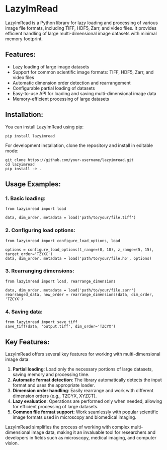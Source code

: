 # LazyImRead

LazyImRead is a Python library for lazy loading and processing of various image file formats, including TIFF, HDF5, Zarr, and video files. It provides efficient handling of large multi-dimensional image datasets with minimal memory footprint.

## Features:

- Lazy loading of large image datasets
- Support for common scientific image formats: TIFF, HDF5, Zarr, and video files
- Automatic dimension order detection and rearrangement
- Configurable partial loading of datasets
- Easy-to-use API for loading and saving multi-dimensional image data
- Memory-efficient processing of large datasets

## Installation:

You can install LazyImRead using pip:

```
pip install lazyimread
```

For development installation, clone the repository and install in editable mode:

```
git clone https://github.com/your-username/lazyimread.git
cd lazyimread
pip install -e .
```

## Usage Examples:

### 1. Basic loading:

```
from lazyimread import load

data, dim_order, metadata = load('path/to/your/file.tiff')
```

### 2. Configuring load options:

```
from lazyimread import configure_load_options, load

options = configure_load_options(t_range=(0, 10), z_range=(5, 15), target_order='TZYXC')
data, dim_order, metadata = load('path/to/your/file.h5', options)
```

### 3. Rearranging dimensions:

```
from lazyimread import load, rearrange_dimensions

data, dim_order, metadata = load('path/to/your/file.zarr')
rearranged_data, new_order = rearrange_dimensions(data, dim_order, 'TZCYX')
```

### 4. Saving data:

```
from lazyimread import save_tiff
save_tiff(data, 'output.tiff', dim_order='TZCYX')
```

## Key Features:

LazyImRead offers several key features for working with multi-dimensional image data:

1. **Partial loading**: Load only the necessary portions of large datasets, saving memory and processing time.
2. **Automatic format detection**: The library automatically detects the input format and uses the appropriate loader.
3. **Dimension order handling**: Easily rearrange and work with different dimension orders (e.g., TZCYX, XYZCT).
4. **Lazy evaluation**: Operations are performed only when needed, allowing for efficient processing of large datasets.
5. **Common file format support**: Work seamlessly with popular scientific image formats used in microscopy and biomedical imaging.

LazyImRead simplifies the process of working with complex multi-dimensional image data, making it an invaluable tool for researchers and developers in fields such as microscopy, medical imaging, and computer vision.
